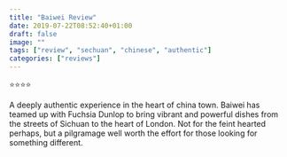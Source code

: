 ```yaml
---
title: "Baiwei Review"
date: 2019-07-22T08:52:40+01:00
draft: false
image: ""
tags: ["review", "sechuan", "chinese", "authentic"]
categories: ["reviews"]
---
```


⭐️⭐️⭐️⭐️

A deeply authentic experience in the heart of china town. Baiwei has teamed up with Fuchsia Dunlop to bring vibrant and powerful dishes from the streets of Sichuan to the heart of London. Not for the feint hearted perhaps, but a pilgramage well worth the effort for those looking for something different.

<!--more-->

